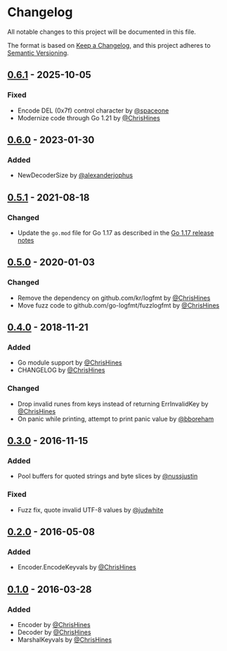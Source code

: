 # Changelog

All notable changes to this project will be documented in this file.

The format is based on [Keep a Changelog](https://keepachangelog.com/en/1.0.0/),
and this project adheres to [Semantic Versioning](https://semver.org/spec/v2.0.0.html).

## [0.6.1] - 2025-10-05

### Fixed

- Encode DEL (0x7f) control character by [@spaceone]
- Modernize code through Go 1.21 by [@ChrisHines]

[0.6.1]: https://github.com/go-logfmt/logfmt/compare/v0.6.0...v0.6.1

## [0.6.0] - 2023-01-30

[0.6.0]: https://github.com/go-logfmt/logfmt/compare/v0.5.1...v0.6.0

### Added

- NewDecoderSize by [@alexanderjophus]

## [0.5.1] - 2021-08-18

[0.5.1]: https://github.com/go-logfmt/logfmt/compare/v0.5.0...v0.5.1

### Changed

- Update the `go.mod` file for Go 1.17 as described in the [Go 1.17 release
  notes](https://golang.org/doc/go1.17#go-command)

## [0.5.0] - 2020-01-03

[0.5.0]: https://github.com/go-logfmt/logfmt/compare/v0.4.0...v0.5.0

### Changed

- Remove the dependency on github.com/kr/logfmt by [@ChrisHines]
- Move fuzz code to github.com/go-logfmt/fuzzlogfmt by [@ChrisHines]

## [0.4.0] - 2018-11-21

[0.4.0]: https://github.com/go-logfmt/logfmt/compare/v0.3.0...v0.4.0

### Added

- Go module support by [@ChrisHines]
- CHANGELOG by [@ChrisHines]

### Changed

- Drop invalid runes from keys instead of returning ErrInvalidKey by [@ChrisHines]
- On panic while printing, attempt to print panic value by [@bboreham]

## [0.3.0] - 2016-11-15

[0.3.0]: https://github.com/go-logfmt/logfmt/compare/v0.2.0...v0.3.0

### Added

- Pool buffers for quoted strings and byte slices by [@nussjustin]

### Fixed

- Fuzz fix, quote invalid UTF-8 values by [@judwhite]

## [0.2.0] - 2016-05-08

[0.2.0]: https://github.com/go-logfmt/logfmt/compare/v0.1.0...v0.2.0

### Added

- Encoder.EncodeKeyvals by [@ChrisHines]

## [0.1.0] - 2016-03-28

[0.1.0]: https://github.com/go-logfmt/logfmt/commits/v0.1.0

### Added

- Encoder by [@ChrisHines]
- Decoder by [@ChrisHines]
- MarshalKeyvals by [@ChrisHines]

[@ChrisHines]: https://github.com/ChrisHines
[@bboreham]: https://github.com/bboreham
[@judwhite]: https://github.com/judwhite
[@nussjustin]: https://github.com/nussjustin
[@alexanderjophus]: https://github.com/alexanderjophus
[@spaceone]: https://github.com/spaceone
